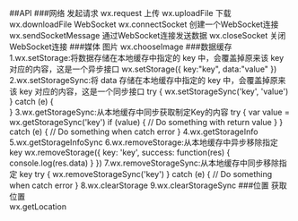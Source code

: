 ##API
###网络
	发起请求 wx.request
	上传 wx.uploadFile
	下载 wx.downloadFile
	WebSocket
		wx.connectSocket 创建一个WebSocket连接
		wx.sendSocketMessage 通过WebSocket连接发送数据
		wx.closeSocket 关闭WebSocket连接
###媒体
	图片 wx.chooseImage
###数据缓存
	1.wx.setStorage:将数据存储在本地缓存中指定的 key 中，会覆盖掉原来该 key 对应的内容，这是一个异步接口
		wx.setStorage({
  			key:"key",
  			data:"value"
		})
	2.wx.setStorageSync:将 data 存储在本地缓存中指定的 key 中，会覆盖掉原来该 key 对应的内容，这是一个同步接口
		try {
    			wx.setStorageSync('key', 'value')
		} catch (e) {    
			}
	3.wx.getStorageSync:从本地缓存中同步获取制定Key的内容
		try {
  			var value = wx.getStorageSync('key')
 			if (value) {
      			// Do something with return value
  			}
		} catch (e) {
 		 // Do something when catch error
		}
	4.wx.getStorageInfo
	5.wx.getStorageInfoSync
	6.wx.removeStorage:从本地缓存中异步移除指定 key
		wx.removeStorage({
  			key: 'key',
  			success: function(res) {
    			console.log(res.data)
  			} 
		})
	7.wx.removeStorageSync:从本地缓存中同步移除指定 key
		try {
  			wx.removeStorageSync('key')
		} catch (e) {
  			// Do something when catch error
		}
	8.wx.clearStorage
	9.wx.clearStorageSync
###位置
	获取位置	
		wx.getLocation